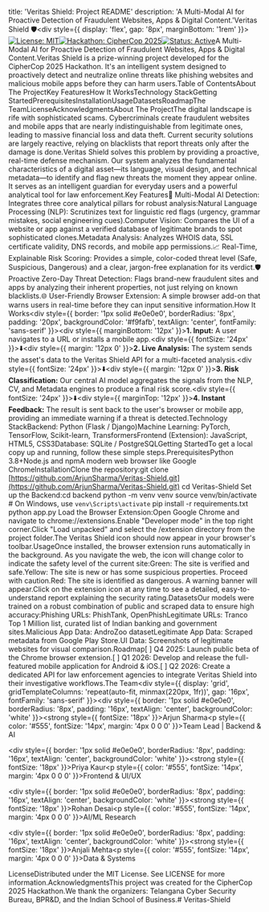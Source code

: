 title: 'Veritas Shield: Project README' description: 'A Multi-Modal AI for Proactive Detection of Fraudulent Websites, Apps & Digital Content.'Veritas Shield 🛡️<div style={{ display: 'flex', gap: '8px', marginBottom: '1rem' }}><a href="https://opensource.org/licenses/MIT"><img src="https://www.google.com/search?q=https://img.shields.io/badge/License-MIT-yellow.svg" alt="License: MIT" /></a><a href="#"><img src="https://www.google.com/search?q=https://img.shields.io/badge/CipherCop-2025-blue.svg" alt="Hackathon: CipherCop 2025" /></a><a href="#"><img src="https://www.google.com/search?q=https://img.shields.io/badge/status-active-success.svg" alt="Status: Active" /></a></div>A Multi-Modal AI for Proactive Detection of Fraudulent Websites, Apps & Digital Content.Veritas Shield is a prize-winning project developed for the CipherCop 2025 Hackathon. It's an intelligent system designed to proactively detect and neutralize online threats like phishing websites and malicious mobile apps before they can harm users.Table of ContentsAbout The ProjectKey FeaturesHow It WorksTechnology StackGetting StartedPrerequisitesInstallationUsageDatasetsRoadmapThe TeamLicenseAcknowledgmentsAbout The ProjectThe digital landscape is rife with sophisticated scams. Cybercriminals create fraudulent websites and mobile apps that are nearly indistinguishable from legitimate ones, leading to massive financial loss and data theft. Current security solutions are largely reactive, relying on blacklists that report threats only after the damage is done.Veritas Shield solves this problem by providing a proactive, real-time defense mechanism. Our system analyzes the fundamental characteristics of a digital asset—its language, visual design, and technical metadata—to identify and flag new threats the moment they appear online. It serves as an intelligent guardian for everyday users and a powerful analytical tool for law enforcement.Key Features🧠 Multi-Modal AI Detection: Integrates three core analytical pillars for robust analysis:Natural Language Processing (NLP): Scrutinizes text for linguistic red flags (urgency, grammar mistakes, social engineering cues).Computer Vision: Compares the UI of a website or app against a verified database of legitimate brands to spot sophisticated clones.Metadata Analysis: Analyzes WHOIS data, SSL certificate validity, DNS records, and mobile app permissions.📈 Real-Time, Explainable Risk Scoring: Provides a simple, color-coded threat level (Safe, Suspicious, Dangerous) and a clear, jargon-free explanation for its verdict.🛡️ Proactive Zero-Day Threat Detection: Flags brand-new fraudulent sites and apps by analyzing their inherent properties, not just relying on known blacklists.🌐 User-Friendly Browser Extension: A simple browser add-on that warns users in real-time before they can input sensitive information.How It Works<div style={{ border: '1px solid #e0e0e0', borderRadius: '8px', padding: '20px', backgroundColor: '#f9fafb', textAlign: 'center', fontFamily: 'sans-serif' }}><div style={{ marginBottom: '12px' }}><strong>1. Input:</strong> A user navigates to a URL or installs a mobile app.</div><div style={{ fontSize: '24px' }}>⬇️</div><div style={{ margin: '12px 0' }}><strong>2. Live Analysis:</strong> The system sends the asset's data to the Veritas Shield API for a multi-faceted analysis.</div><div style={{ fontSize: '24px' }}>⬇️</div><div style={{ margin: '12px 0' }}><strong>3. Risk Classification:</strong> Our central AI model aggregates the signals from the NLP, CV, and Metadata engines to produce a final risk score.</div><div style={{ fontSize: '24px' }}>⬇️</div><div style={{ marginTop: '12px' }}><strong>4. Instant Feedback:</strong> The result is sent back to the user's browser or mobile app, providing an immediate warning if a threat is detected.</div></div>Technology StackBackend: Python (Flask / Django)Machine Learning: PyTorch, TensorFlow, Scikit-learn, TransformersFrontend (Extension): JavaScript, HTML5, CSS3Database: SQLite / PostgreSQLGetting StartedTo get a local copy up and running, follow these simple steps.PrerequisitesPython 3.8+Node.js and npmA modern web browser like Google ChromeInstallationClone the repository:git clone [https://github.com/ArjunSharma/Veritas-Shield.git](https://github.com/ArjunSharma/Veritas-Shield.git)
cd Veritas-Shield
Set up the Backend:cd backend
python -m venv venv
source venv/bin/activate  # On Windows, use `venv\Scripts\activate`
pip install -r requirements.txt
python app.py
Load the Browser Extension:Open Google Chrome and navigate to chrome://extensions.Enable "Developer mode" in the top right corner.Click "Load unpacked" and select the /extension directory from the project folder.The Veritas Shield icon should now appear in your browser's toolbar.UsageOnce installed, the browser extension runs automatically in the background. As you navigate the web, the icon will change color to indicate the safety level of the current site:Green: The site is verified and safe.Yellow: The site is new or has some suspicious properties. Proceed with caution.Red: The site is identified as dangerous. A warning banner will appear.Click on the extension icon at any time to see a detailed, easy-to-understand report explaining the security rating.DatasetsOur models were trained on a robust combination of public and scraped data to ensure high accuracy:Phishing URLs: PhishTank, OpenPhishLegitimate URLs: Tranco Top 1 Million list, curated list of Indian banking and government sites.Malicious App Data: AndroZoo datasetLegitimate App Data: Scraped metadata from Google Play Store.UI Data: Screenshots of legitimate websites for visual comparison.Roadmap[ ] Q4 2025: Launch public beta of the Chrome browser extension.[ ] Q1 2026: Develop and release the full-featured mobile application for Android & iOS.[ ] Q2 2026: Create a dedicated API for law enforcement agencies to integrate Veritas Shield into their investigative workflows.The Team<div style={{ display: 'grid', gridTemplateColumns: 'repeat(auto-fit, minmax(220px, 1fr))', gap: '16px', fontFamily: 'sans-serif' }}><div style={{ border: '1px solid #e0e0e0', borderRadius: '8px', padding: '16px', textAlign: 'center', backgroundColor: 'white' }}><strong style={{ fontSize: '18px' }}>Arjun Sharma</strong><p style={{ color: '#555', fontSize: '14px', margin: '4px 0 0 0' }}>Team Lead | Backend & AI</p></div><div style={{ border: '1px solid #e0e0e0', borderRadius: '8px', padding: '16px', textAlign: 'center', backgroundColor: 'white' }}><strong style={{ fontSize: '18px' }}>Priya Kaur</strong><p style={{ color: '#555', fontSize: '14px', margin: '4px 0 0 0' }}>Frontend & UI/UX</p></div><div style={{ border: '1px solid #e0e0e0', borderRadius: '8px', padding: '16px', textAlign: 'center', backgroundColor: 'white' }}><strong style={{ fontSize: '18px' }}>Rohan Desai</strong><p style={{ color: '#555', fontSize: '14px', margin: '4px 0 0 0' }}>AI/ML Research</p></div><div style={{ border: '1px solid #e0e0e0', borderRadius: '8px', padding: '16px', textAlign: 'center', backgroundColor: 'white' }}><strong style={{ fontSize: '18px' }}>Anjali Mehta</strong><p style={{ color: '#555', fontSize: '14px', margin: '4px 0 0 0' }}>Data & Systems</p></div></div>LicenseDistributed under the MIT License. See LICENSE for more information.AcknowledgmentsThis project was created for the CipherCop 2025 Hackathon.We thank the organizers: Telangana Cyber Security Bureau, BPR&D, and the Indian School of Business.# Veritas-Shield
